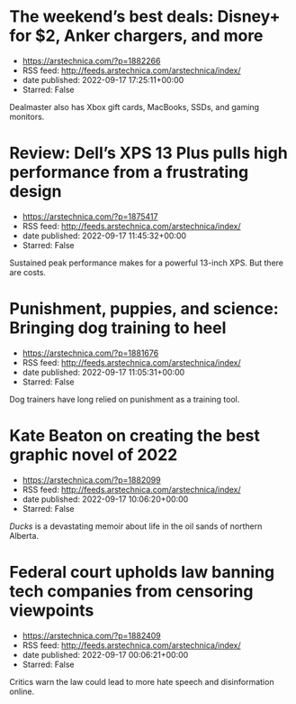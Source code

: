 # The weekend’s best deals: Disney+ for $2, Anker chargers, and more
 - https://arstechnica.com/?p=1882266
 - RSS feed: http://feeds.arstechnica.com/arstechnica/index/
 - date published: 2022-09-17 17:25:11+00:00
 - Starred: False

Dealmaster also has Xbox gift cards, MacBooks, SSDs, and gaming monitors.

# Review: Dell’s XPS 13 Plus pulls high performance from a frustrating design
 - https://arstechnica.com/?p=1875417
 - RSS feed: http://feeds.arstechnica.com/arstechnica/index/
 - date published: 2022-09-17 11:45:32+00:00
 - Starred: False

Sustained peak performance makes for a powerful 13-inch XPS. But there are costs.

# Punishment, puppies, and science: Bringing dog training to heel
 - https://arstechnica.com/?p=1881676
 - RSS feed: http://feeds.arstechnica.com/arstechnica/index/
 - date published: 2022-09-17 11:05:31+00:00
 - Starred: False

Dog trainers have long relied on punishment as a training tool.

# Kate Beaton on creating the best graphic novel of 2022
 - https://arstechnica.com/?p=1882099
 - RSS feed: http://feeds.arstechnica.com/arstechnica/index/
 - date published: 2022-09-17 10:06:20+00:00
 - Starred: False

<em>Ducks</em> is a devastating memoir about life in the oil sands of northern Alberta.

# Federal court upholds law banning tech companies from censoring viewpoints
 - https://arstechnica.com/?p=1882409
 - RSS feed: http://feeds.arstechnica.com/arstechnica/index/
 - date published: 2022-09-17 00:06:21+00:00
 - Starred: False

Critics warn the law could lead to more hate speech and disinformation online.
